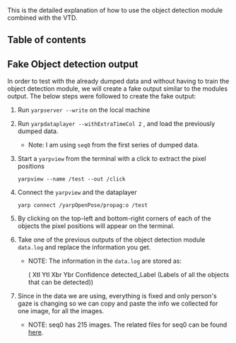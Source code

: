 This is the detailed explanation of how to use the object detection module combined with the VTD.

## Table of contents



## Fake Object detection output
In order to test with the already dumped data and without having to train the object detection module, we will create a fake output similar to the modules output. The below steps were followed to create the fake output:
1. Run `yarpserver --write` on the local machine
2. Run `yarpdataplayer --withExtraTimeCol 2` , and load the previously dumped data.

    - Note: I am using `seq0` from the first series of dumped data.
3. Start a `yarpview` from the terminal with a click to extract the pixel positions

    ```
    yarpview --name /test --out /click
    ```
4. Connect the `yarpview` and the dataplayer
    ```
    yarp connect /yarpOpenPose/propag:o /test
    ```
5. By clicking on the top-left and bottom-right corners of each of the objects the pixel positions will appear on the terminal.
6. Take one of the previous outputs of the object detection module `data.log` and replace the information you get.
    - NOTE: The information in the `data.log` are stored as: 

        ( Xtl Ytl Xbr Ybr Confidence detected_Label (Labels of all the objects that can be detected))
7. Since in the data we are using, everything is fixed and only person's gaze is changing so we can copy and paste the info we collected for one image, for all the images. 

    - NOTE: seq0 has 215 images. The related files for seq0 can be found [here]().